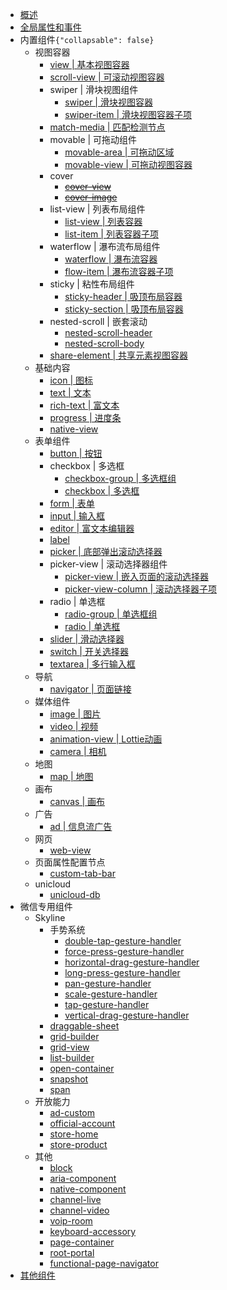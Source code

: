 * [概述](README.md)
* [全局属性和事件](common.md)
* 内置组件```{"collapsable": false}```
  * 视图容器
    * [view | 基本视图容器](view.md)
    * [scroll-view | 可滚动视图容器](scroll-view.md)
    * swiper | 滑块视图组件
      * [swiper | 滑块视图容器](swiper.md)
      * [swiper-item | 滑块视图容器子项](swiper-item.md)
    * [match-media | 匹配检测节点](match-media.md)
    * movable | 可拖动组件
      * [movable-area | 可拖动区域](movable-area.md)
      * [movable-view | 可拖动视图容器](movable-view.md)
    * cover
      * [~~cover-view~~](cover-view.md)
      * [~~cover-image~~](cover-image.md)
    * list-view | 列表布局组件
      * [list-view | 列表容器](list-view.md)
      * [list-item | 列表容器子项](list-item.md)
    * waterflow | 瀑布流布局组件
      * [waterflow | 瀑布流容器](waterflow.md)
      * [flow-item | 瀑布流容器子项](flow-item.md)
    * sticky | 粘性布局组件
      * [sticky-header | 吸顶布局容器](sticky-header.md)
      * [sticky-section | 吸顶布局容器](sticky-section.md)
    * nested-scroll | 嵌套滚动
      * [nested-scroll-header](nested-scroll-header.md)
      * [nested-scroll-body](nested-scroll-body.md)
    * [share-element | 共享元素视图容器](share-element.md)
  * 基础内容
    * [icon | 图标](icon.md)
    * [text | 文本](text.md)
    * [rich-text | 富文本](rich-text.md)
    * [progress | 进度条](progress.md)
    * [native-view](native-view.md)
  * 表单组件
    * [button | 按钮](button.md)
    * checkbox | 多选框
      * [checkbox-group | 多选框组](checkbox-group.md)
      * [checkbox | 多选框](checkbox.md)
    * [form | 表单](form.md)
    * [input | 输入框](input.md)
    * [editor | 富文本编辑器](editor.md)
    * [label](label.md)
    * [picker | 底部弹出滚动选择器](picker.md)
    * picker-view | 滚动选择器组件
      * [picker-view | 嵌入页面的滚动选择器](picker-view.md)
      * [picker-view-column | 滚动选择器子项](picker-view-column.md)
    * radio | 单选框
      * [radio-group | 单选框组](radio-group.md)
      * [radio | 单选框](radio.md)
    * [slider | 滑动选择器](slider.md)
    * [switch | 开关选择器](switch.md)
    * [textarea | 多行输入框](textarea.md)
  * 导航
    * [navigator | 页面链接](navigator.md)
  * 媒体组件
    * [image | 图片](image.md)
    * [video | 视频](video.md)
    * [animation-view | Lottie动画](animation-view.md)
    * [camera | 相机](camera.md)
  * 地图
    * [map | 地图](map.md)
  * 画布
    * [canvas | 画布](canvas.md)
  * 广告
    * [ad | 信息流广告](ad.md)
  * 网页
    * [web-view](web-view.md)
  * 页面属性配置节点
    * [custom-tab-bar](custom-tab-bar.md)
  * unicloud
    * [unicloud-db](unicloud-db.md)
* 微信专用组件
  * Skyline
    * 手势系统
      * [double-tap-gesture-handler](double-tap-gesture-handler.md)
      * [force-press-gesture-handler](force-press-gesture-handler.md)
      * [horizontal-drag-gesture-handler](horizontal-drag-gesture-handler.md)
      * [long-press-gesture-handler](long-press-gesture-handler.md)
      * [pan-gesture-handler](pan-gesture-handler.md)
      * [scale-gesture-handler](scale-gesture-handler.md)
      * [tap-gesture-handler](tap-gesture-handler.md)
      * [vertical-drag-gesture-handler](vertical-drag-gesture-handler.md)
    * [draggable-sheet](draggable-sheet.md)
    * [grid-builder](grid-builder.md)
    * [grid-view](grid-view.md)
    * [list-builder](list-builder.md)
    * [open-container](open-container.md)
    * [snapshot](snapshot.md)
    * [span](span.md)
  * 开放能力
    * [ad-custom](ad-custom.md)
    * [official-account](official-account.md)
    * [store-home](store-home.md)
    * [store-product](store-product.md)
  * 其他
    * [block](block.md)
    * [aria-component](aria-component.md)
    * [native-component](native-component.md)
    * [channel-live](channel-live.md)
    * [channel-video](channel-video.md)
    * [voip-room](voip-room.md)
    * [keyboard-accessory](keyboard-accessory.md)
    * [page-container](page-container.md)
    * [root-portal](root-portal.md)
    * [functional-page-navigator](functional-page-navigator.md)
* [其他组件](unsupport.md)

